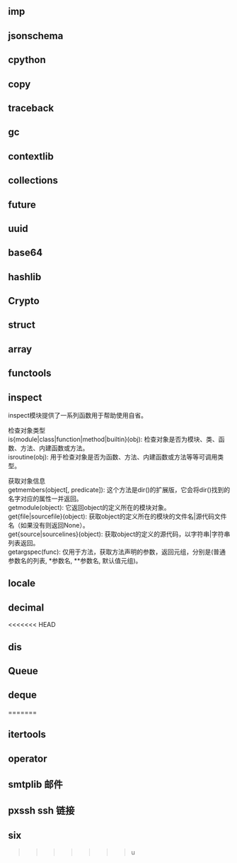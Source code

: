## imp
## jsonschema
## cpython
## copy
## traceback
## gc
## contextlib
## collections
## __future__
## uuid
## base64
## hashlib
## Crypto
## struct
## array
## functools
## inspect
inspect模块提供了一系列函数用于帮助使用自省。  
  
检查对象类型  
is{module|class|function|method|builtin}(obj): 检查对象是否为模块、类、函数、方法、内建函数或方法。  
isroutine(obj): 用于检查对象是否为函数、方法、内建函数或方法等等可调用类型。  
  
获取对象信息  
getmembers(object[, predicate]): 这个方法是dir()的扩展版，它会将dir()找到的名字对应的属性一并返回。  
getmodule(object): 它返回object的定义所在的模块对象。  
get{file|sourcefile}(object): 获取object的定义所在的模块的文件名|源代码文件名（如果没有则返回None）。  
get{source|sourcelines}(object): 获取object的定义的源代码，以字符串|字符串列表返回。  
getargspec(func): 仅用于方法，获取方法声明的参数，返回元组，分别是(普通参数名的列表, *参数名, **参数名, 默认值元组)。

## locale
## decimal
<<<<<<< HEAD
## dis
## Queue
## deque
=======
## itertools
## operator

## smtplib 邮件
## pxssh ssh 链接

## six


>>>>>>> u
